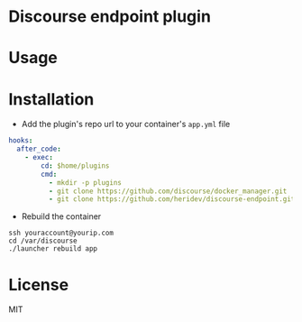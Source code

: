 Discourse endpoint plugin
=======================

Usage
=====


Installation
============

* Add the plugin's repo url to your container's `app.yml` file

```yml
hooks:
  after_code:
    - exec:
        cd: $home/plugins
        cmd:
          - mkdir -p plugins
          - git clone https://github.com/discourse/docker_manager.git
          - git clone https://github.com/heridev/discourse-endpoint.git
```

* Rebuild the container

```
ssh youraccount@yourip.com
cd /var/discourse
./launcher rebuild app
```

License
=======
MIT
